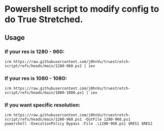 # Powershell script to modify config to do True Stretched.


## Usage

### If your res is 1280 - 960:
``` 
irm https://raw.githubusercontent.com/j0hnVu/truestretch-script/refs/heads/main/1280-960.ps1 | iex
```

### If your res is 1080 - 1080:
``` 
irm https://raw.githubusercontent.com/j0hnVu/truestretch-script/refs/heads/main/1080-1080.ps1 | iex
```



### If you want specific resolution:
```
irm https://raw.githubusercontent.com/j0hnVu/truestretch-script/refs/heads/main/1280-960.ps1 -OutFile 1280-960.ps1
powershell -ExecutionPolicy Bypass -File .\1280-960.ps1 $RES1 $RES2
```
